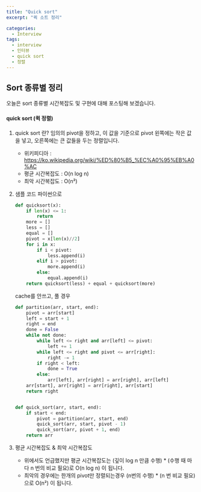 ```yaml
---
title: "Quick sort"
excerpt: "퀵 소트 정리"

categories:
  - Interview
tags:
  - interview
  - 인터뷰
  - quick sort
  - 정렬
---
```



## Sort 종류별 정리
오늘은 sort 종류별 시간복잡도 및 구현에 대해 포스팅해 보겠습니다.

#### quick sort (퀵 정렬)

1. quick sort 란?
    임의의 pivot을 정하고, 이 값을 기준으로 pivot 왼쪽에는 작은 값을 넣고, 오른쪽에는 큰 값들을 두는 정렬입니다.
    * 위키피디아 : https://ko.wikipedia.org/wiki/%ED%80%B5_%EC%A0%95%EB%A0%AC
    * 평균 시간복잡도 : O(n log n)
    * 최악 시간복잡도 : O(n²)

2. 샘플 코드
    파이썬으로 
    ```python
    def quicksort(x):
        if len(x) <= 1:
            return
        more = []
        less = []
        equal = []
        pivot = x[len(x)//2]
        for i in x:
            if i < pivot:
                less.append(i)
            elif i > pivot:
                more.append(i)
            else:
                equal.append(i)
        return quicksort(less) + equal + quicksort(more)
    ```

    cache를 안쓰고, 풀 경우
    ```python
    def partition(arr, start, end):
        pivot = arr[start]
        left = start + 1
        right = end
        done = False
        while not done:
            while left <= right and arr[left] <= pivot:
                left += 1
            while left <= right and pivot <= arr[right]:
                right -= 1
            if right < left:
                done = True
            else:
                arr[left], arr[right] = arr[right], arr[left]
        arr[start], arr[right] = arr[right], arr[start]
        return right


    def quick_sort(arr, start, end):
        if start < end:
            pivot = partition(arr, start, end)
            quick_sort(arr, start, pivot - 1)
            quick_sort(arr, pivot + 1, end)
        return arr
    ```

3. 평균 시간복잡도 & 최악 시간복잡도
    * 위에서도 언급했지만 평균 시간복잡도는 
    (깊이 log n 만큼 수행) * (수행 때 마다 n 번의 비교 필요)로 
    O(n log n) 이 됩니다.
    * 최악의 경우에는 한개의 pivot만 정렬되는경우 
    (n번의 수행) * (n 번 비교 필요)으로
    O(n²) 이 됩니다.





